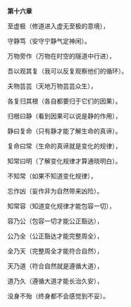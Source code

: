 **第十六章**

至虚极（修道进入虚无至极的意境），

守静笃（安守宁静气定神闲）。

万物旁作（万物在时空的隧道中行进），

吾以观其复（我可以反复观察他们的循环）。

夫物芸芸（天地万物芸芸众生），

各复归其根（各自都要归于它们的因果）。

归根曰静（看到因果可以说是静的作用），

静曰复命（只有静才能了解生命的真谛）。

复命曰常（生命的真谛就是变化的规律），

知常曰明（了解变化规律才算通晓明白）。

不知常（如果不知道变化规律），

忘作凶（妄作非为自然带来凶险）。

知常容（知道变化规律才能包容一切），

容乃公（包容一切才能公正豁达），

公乃全（公正豁达才能完整周全），

全乃天（完整周全才能符合自然），

天乃道（符合自然就是遵循大道），

道乃久（遵循大道才能长治久安），

没身不殆（终身都不会感觉到不妥）。